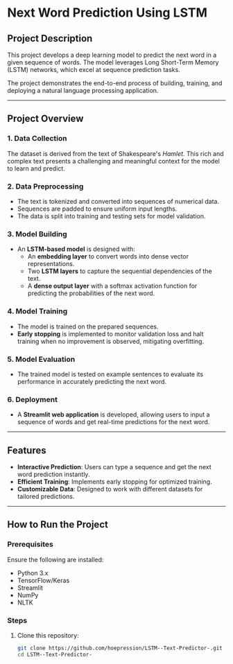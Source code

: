 # Next Word Prediction Using LSTM

## Project Description
This project develops a deep learning model to predict the next word in a given sequence of words. The model leverages Long Short-Term Memory (LSTM) networks, which excel at sequence prediction tasks. 

The project demonstrates the end-to-end process of building, training, and deploying a natural language processing application.

---

## Project Overview

### 1. Data Collection
The dataset is derived from the text of Shakespeare's *Hamlet*. This rich and complex text presents a challenging and meaningful context for the model to learn and predict.

### 2. Data Preprocessing
- The text is tokenized and converted into sequences of numerical data.
- Sequences are padded to ensure uniform input lengths.
- The data is split into training and testing sets for model validation.

### 3. Model Building
- An **LSTM-based model** is designed with:
  - An **embedding layer** to convert words into dense vector representations.
  - Two **LSTM layers** to capture the sequential dependencies of the text.
  - A **dense output layer** with a softmax activation function for predicting the probabilities of the next word.

### 4. Model Training
- The model is trained on the prepared sequences.
- **Early stopping** is implemented to monitor validation loss and halt training when no improvement is observed, mitigating overfitting.

### 5. Model Evaluation
- The trained model is tested on example sentences to evaluate its performance in accurately predicting the next word.

### 6. Deployment
- A **Streamlit web application** is developed, allowing users to input a sequence of words and get real-time predictions for the next word.

---

## Features
- **Interactive Prediction**: Users can type a sequence and get the next word prediction instantly.
- **Efficient Training**: Implements early stopping for optimized training.
- **Customizable Data**: Designed to work with different datasets for tailored predictions.

---

## How to Run the Project
### Prerequisites
Ensure the following are installed:
- Python 3.x
- TensorFlow/Keras
- Streamlit
- NumPy
- NLTK

### Steps
1. Clone this repository:
   ```bash
   git clone https://github.com/hoepression/LSTM--Text-Predictor-.git
   cd LSTM--Text-Predictor-
